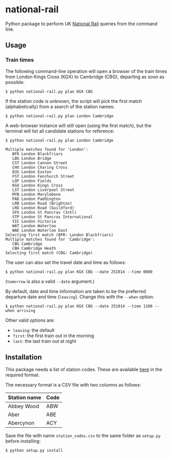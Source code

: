# national-rail

Python package to perform UK [National Rail](http://www.nationalrail.co.uk/)
queries from the command line.

## Usage

### Train times

The following command-line operation will open a browser of the train
times from London Kings Cross (KGX) to Cambridge (CBG), departing as soon as
possible:

    $ python national-rail.py plan KGX CBG

If the station code is unknown, the script will pick the first match
(alphabetically) from a search of the station names:

    $ python national-rail.py plan London Cambridge

A web-browser instance will still open (using the first match), but the
terminal will list all candidate stations for reference:

    $ python national-rail.py plan London Cambridge

    Multiple matches found for 'London':
       BFR London Blackfriars
       LBG London Bridge
       CST London Cannon Street
       CHX London Charing Cross
       EUS London Euston
       FST London Fenchurch Street
       LOF London Fields
       KGX London Kings Cross
       LST London Liverpool Street
       MYB London Marylebone
       PAD London Paddington
       LRB London Road (Brighton)
       LRD London Road (Guildford)
       SPX London St Pancras (Intl)
       STP London St Pancras International
       VIC London Victoria
       WAT London Waterloo
       WAE London Waterloo East
    Selecting first match (BFR: London Blackfriars)
    Multiple matches found for 'Cambridge':
       CBG Cambridge
       CBH Cambridge Heath
    Selecting first match (CBG: Cambridge)

The user can also set the travel date and time as follows:

    $ python national-rail.py plan KGX CBG --date 251014 --time 0800

(`tomorrow` is also a valid `--date` argument.)

By default, date and time information are taken to be the preferred departure
date and time (`leaving`). Change this with the `--when` option:

    $ python national-rail.py plan KGX CBG --date 251014 --time 1100 --when arriving

Other valid options are:

* `leaving`: the default
* `first`: the first train out in the morning
* `last`: the last train out at night

## Installation

This package needs a list of station codes. These are available
[here](http://www.nationalrail.co.uk/stations_destinations/48541.aspx) in the
required format.

The necessary format is a CSV file with two columns as follows:

Station name |Code
-------------|-----
Abbey Wood   |ABW
Aber         |ABE
Abercynon    |ACY

Save the file with name `station_codes.csv` to the same folder as `setup.py`
before installing:

    $ python setup.py install
